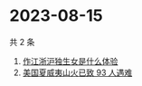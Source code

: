 # 2023-08-15

共 2 条

<!-- BEGIN ZHIHUSEARCH -->
<!-- 最后更新时间 Tue Aug 15 2023 04:11:54 GMT+0800 (China Standard Time) -->
1. [作江浙沪独生女是什么体验](https://www.zhihu.com/search?q=作江浙沪独生女是什么体验)
1. [美国夏威夷山火已致 93 人遇难](https://www.zhihu.com/search?q=美国夏威夷山火已致%2093%20人遇难)
<!-- END ZHIHUSEARCH -->
